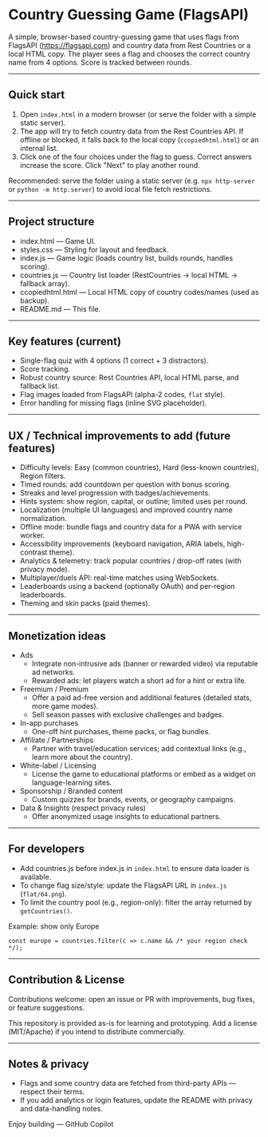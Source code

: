 # Country Guessing Game (FlagsAPI)

A simple, browser-based country-guessing game that uses flags from FlagsAPI (https://flagsapi.com) and country data from Rest Countries or a local HTML copy. The player sees a flag and chooses the correct country name from 4 options. Score is tracked between rounds.

---

## Quick start

1. Open `index.html` in a modern browser (or serve the folder with a simple static server).
2. The app will try to fetch country data from the Rest Countries API. If offline or blocked, it falls back to the local copy (`ccopiedhtml.html`) or an internal list.
3. Click one of the four choices under the flag to guess. Correct answers increase the score. Click "Next" to play another round.

Recommended: serve the folder using a static server (e.g. `npx http-server` or `python -m http.server`) to avoid local file fetch restrictions.

---

## Project structure

- index.html — Game UI.
- styles.css — Styling for layout and feedback.
- index.js — Game logic (loads country list, builds rounds, handles scoring).
- countries.js — Country list loader (RestCountries → local HTML → fallback array).
- ccopiedhtml.html — Local HTML copy of country codes/names (used as backup).
- README.md — This file.

---

## Key features (current)
- Single-flag quiz with 4 options (1 correct + 3 distractors).
- Score tracking.
- Robust country source: Rest Countries API, local HTML parse, and fallback list.
- Flag images loaded from FlagsAPI (alpha-2 codes, `flat` style).
- Error handling for missing flags (inline SVG placeholder).

---

## UX / Technical improvements to add (future features)
- Difficulty levels: Easy (common countries), Hard (less-known countries), Region filters.
- Timed rounds: add countdown per question with bonus scoring.
- Streaks and level progression with badges/achievements.
- Hints system: show region, capital, or outline; limited uses per round.
- Localization (multiple UI languages) and improved country name normalization.
- Offline mode: bundle flags and country data for a PWA with service worker.
- Accessibility improvements (keyboard navigation, ARIA labels, high-contrast theme).
- Analytics & telemetry: track popular countries / drop-off rates (with privacy mode).
- Multiplayer/duels API: real-time matches using WebSockets.
- Leaderboards using a backend (optionally OAuth) and per-region leaderboards.
- Theming and skin packs (paid themes).

---

## Monetization ideas
- Ads
  - Integrate non-intrusive ads (banner or rewarded video) via reputable ad networks.
  - Rewarded ads: let players watch a short ad for a hint or extra life.
- Freemium / Premium
  - Offer a paid ad-free version and additional features (detailed stats, more game modes).
  - Sell season passes with exclusive challenges and badges.
- In-app purchases
  - One-off hint purchases, theme packs, or flag bundles.
- Affiliate / Partnerships
  - Partner with travel/education services; add contextual links (e.g., learn more about the country).
- White-label / Licensing
  - License the game to educational platforms or embed as a widget on language-learning sites.
- Sponsorship / Branded content
  - Custom quizzes for brands, events, or geography campaigns.
- Data & Insights (respect privacy rules)
  - Offer anonymized usage insights to educational partners.

---

## For developers

- Add countries.js before index.js in `index.html` to ensure data loader is available.
- To change flag size/style: update the FlagsAPI URL in `index.js` (`flat/64.png`).
- To limit the country pool (e.g., region-only): filter the array returned by `getCountries()`.

Example: show only Europe
```
const europe = countries.filter(c => c.name && /* your region check */);
```

---

## Contribution & License

Contributions welcome: open an issue or PR with improvements, bug fixes, or feature suggestions.

This repository is provided as-is for learning and prototyping. Add a license (MIT/Apache) if you intend to distribute commercially.

---

## Notes & privacy

- Flags and some country data are fetched from third-party APIs — respect their terms.
- If you add analytics or login features, update the README with privacy and data-handling notes.

Enjoy building — GitHub Copilot

